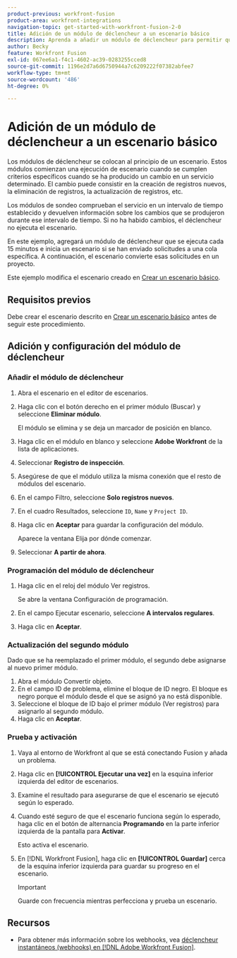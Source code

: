 ```yaml
---
product-previous: workfront-fusion
product-area: workfront-integrations
navigation-topic: get-started-with-workfront-fusion-2-0
title: Adición de un módulo de déclencheur a un escenario básico
description: Aprenda a añadir un módulo de déclencheur para permitir que el escenario busque periódicamente nuevas solicitudes y las convierta en proyectos.
author: Becky
feature: Workfront Fusion
exl-id: 067ee6a1-f4c1-4602-ac39-0283255cced8
source-git-commit: 1196e2d7a6d6750944a7c6209222f07382abfee7
workflow-type: tm+mt
source-wordcount: '486'
ht-degree: 0%

---
```


# Adición de un módulo de déclencheur a un escenario básico

Los módulos de déclencheur se colocan al principio de un escenario. Estos módulos comienzan una ejecución de escenario cuando se cumplen criterios específicos cuando se ha producido un cambio en un servicio determinado. El cambio puede consistir en la creación de registros nuevos, la eliminación de registros, la actualización de registros, etc.

Los módulos de sondeo comprueban el servicio en un intervalo de tiempo establecido y devuelven información sobre los cambios que se produjeron durante ese intervalo de tiempo. Si no ha habido cambios, el déclencheur no ejecuta el escenario.

En este ejemplo, agregará un módulo de déclencheur que se ejecuta cada 15 minutos e inicia un escenario si se han enviado solicitudes a una cola específica. A continuación, el escenario convierte esas solicitudes en un proyecto.

Este ejemplo modifica el escenario creado en [Crear un escenario básico](/help/quicksilver/workfront-fusion/get-started/build-practice-scenarios/create-simple-scenario.md).

## Requisitos previos

Debe crear el escenario descrito en [Crear un escenario básico](/help/quicksilver/workfront-fusion/get-started/build-practice-scenarios/create-simple-scenario.md) antes de seguir este procedimiento.

## Adición y configuración del módulo de déclencheur

### Añadir el módulo de déclencheur

1. Abra el escenario en el editor de escenarios.
1. Haga clic con el botón derecho en el primer módulo (Buscar) y seleccione **Eliminar módulo**.

   El módulo se elimina y se deja un marcador de posición en blanco.

1. Haga clic en el módulo en blanco y seleccione **Adobe Workfront** de la lista de aplicaciones.
1. Seleccionar **Registro de inspección**.
1. Asegúrese de que el módulo utiliza la misma conexión que el resto de módulos del escenario.
1. En el campo Filtro, seleccione **Solo registros nuevos**.
1. En el cuadro Resultados, seleccione `ID`, `Name` y `Project ID`.
1. Haga clic en **Aceptar** para guardar la configuración del módulo.

   Aparece la ventana Elija por dónde comenzar.

1. Seleccionar **A partir de ahora**.

### Programación del módulo de déclencheur

1. Haga clic en el reloj del módulo Ver registros.

   Se abre la ventana Configuración de programación.

1. En el campo Ejecutar escenario, seleccione **A intervalos regulares**.

1. Haga clic en **Aceptar**.

### Actualización del segundo módulo

Dado que se ha reemplazado el primer módulo, el segundo debe asignarse al nuevo primer módulo.

1. Abra el módulo Convertir objeto.
1. En el campo ID de problema, elimine el bloque de ID negro. El bloque es negro porque el módulo desde el que se asignó ya no está disponible.
1. Seleccione el bloque de ID bajo el primer módulo (Ver registros) para asignarlo al segundo módulo.
1. Haga clic en **Aceptar**.

### Prueba y activación

1. Vaya al entorno de Workfront al que se está conectando Fusion y añada un problema.
1. Haga clic en **[!UICONTROL Ejecutar una vez]** en la esquina inferior izquierda del editor de escenarios.
1. Examine el resultado para asegurarse de que el escenario se ejecutó según lo esperado.
1. Cuando esté seguro de que el escenario funciona según lo esperado, haga clic en el botón de alternancia **Programando** en la parte inferior izquierda de la pantalla para **Activar**.

   Esto activa el escenario.
1. En [!DNL Workfront Fusion], haga clic en **[!UICONTROL Guardar]** cerca de la esquina inferior izquierda para guardar su progreso en el escenario.

   >[!IMPORTANT]
   >
   >Guarde con frecuencia mientras perfecciona y prueba un escenario.

## Recursos

* Para obtener más información sobre los webhooks, vea [déclencheur instantáneos (webhooks) en [!DNL Adobe Workfront Fusion]](/help/quicksilver/workfront-fusion/webhooks/instant-triggers-webhooks.md).
